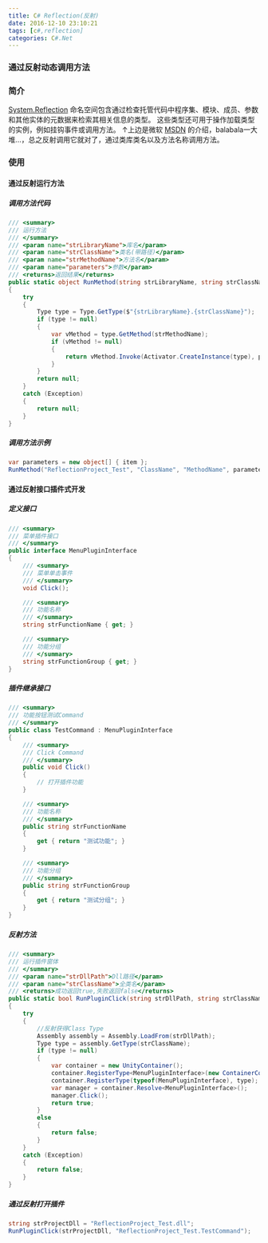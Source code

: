 ```yaml
---
title: C# Reflection(反射)
date: 2016-12-10 23:10:21
tags: [c#,reflection]
categories: C#.Net
---
```

### 通过反射动态调用方法

<!-- more -->
### 简介
[System.Reflection](https://docs.microsoft.com/zh-cn/dotnet/api/system.reflection?view=netframework-4.5) 命名空间包含通过检查托管代码中程序集、模块、成员、参数和其他实体的元数据来检索其相关信息的类型。 这些类型还可用于操作加载类型的实例，例如挂钩事件或调用方法。 
↑上边是微软 [MSDN](https://docs.microsoft.com/zh-cn/) 的介绍，balabala一大堆…，总之反射调用它就对了，通过类库类名以及方法名称调用方法。

### 使用
#### 通过反射运行方法
##### 调用方法代码
``` csharp
/// <summary>
/// 运行方法
/// </summary>
/// <param name="strLibraryName">库名</param>
/// <param name="strClassName">类名(带路径)</param>
/// <param name="strMethodName">方法名</param>
/// <param name="parameters">参数</param>
/// <returns>返回结果</returns>
public static object RunMethod(string strLibraryName, string strClassName, string strMethodName, object[] parameters)
{
    try
    {
        Type type = Type.GetType($"{strLibraryName}.{strClassName}");
        if (type != null)
        {
            var vMethod = type.GetMethod(strMethodName);
            if (vMethod != null)
            {
                return vMethod.Invoke(Activator.CreateInstance(type), parameters);
            }
        }
        return null;
    }
    catch (Exception)
    {
        return null;
    }
}
```

##### 调用方法示例
``` csharp
var parameters = new object[] { item };
RunMethod("ReflectionProject_Test", "ClassName", "MethodName", parameters);
```

#### 通过反射接口插件式开发
##### 定义接口
``` csharp
/// <summary>
/// 菜单插件接口
/// </summary>
public interface MenuPluginInterface
{
    /// <summary>
    /// 菜单单击事件
    /// </summary>
    void Click();

    /// <summary>
    /// 功能名称
    /// </summary>
    string strFunctionName { get; }

    /// <summary>
    /// 功能分组
    /// </summary>
    string strFunctionGroup { get; }
}
```

##### 插件继承接口
``` csharp
/// <summary>
/// 功能按钮测试Command
/// </summary>
public class TestCommand : MenuPluginInterface
{
    /// <summary>
    /// Click Command
    /// </summary>
    public void Click()
    {
        // 打开插件功能
    }

    /// <summary>
    /// 功能名称
    /// </summary>
    public string strFunctionName
    {
        get { return "测试功能"; }
    }

    /// <summary>
    /// 功能分组
    /// </summary>
    public string strFunctionGroup
    {
        get { return "测试分组"; }
    }
}
```

##### 反射方法
``` csharp
/// <summary>
/// 运行插件窗体
/// </summary>
/// <param name="strDllPath">Dll路径</param>
/// <param name="strClassName">全类名</param>
/// <returns>成功返回true,失败返回false</returns>
public static bool RunPluginClick(string strDllPath, string strClassName)
{
    try
    {
        //反射获得Class Type
        Assembly assembly = Assembly.LoadFrom(strDllPath);
        Type type = assembly.GetType(strClassName);
        if (type != null)
        {
            var container = new UnityContainer();
            container.RegisterType<MenuPluginInterface>(new ContainerControlledLifetimeManager());
            container.RegisterType(typeof(MenuPluginInterface), type);
            var manager = container.Resolve<MenuPluginInterface>();
            manager.Click();
            return true;
        }
        else
        {
            return false;
        }
    }
    catch (Exception)
    {
        return false;
    }
}
```

##### 通过反射打开插件
``` csharp
string strProjectDll = "ReflectionProject_Test.dll";
RunPluginClick(strProjectDll, "ReflectionProject_Test.TestCommand");
```